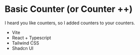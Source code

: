 # Basic Counter (or Counter ++)

I heard you like counters, so I added counters to your counters.

- Vite
- React + Typescript
- Tailwind CSS
- Shadcn UI
